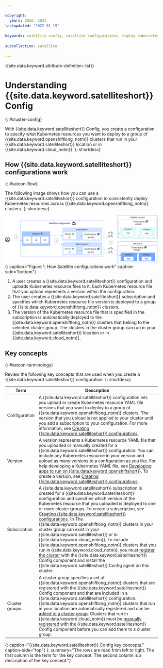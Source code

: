 ```yaml
---

copyright:
  years: 2020, 2022
lastupdated: "2022-01-19"

keywords: satellite config, satellite configurations, deploy kubernetes resources with satellite, satellite deploy apps, satellite subscription, satellite version

subcollection: satellite

---
```


{{site.data.keyword.attribute-definition-list}}

# Understanding {{site.data.keyword.satelliteshort}} Config
{: #cluster-config}

With {{site.data.keyword.satelliteshort}} Config, you create a configuration to specify what Kubernetes resources you want to deploy to a group of {{site.data.keyword.openshiftlong_notm}} clusters that run in your {{site.data.keyword.satelliteshort}} location or in {{site.data.keyword.cloud_notm}}.
{: shortdesc}

## How {{site.data.keyword.satelliteshort}} configurations work
{: #satcon-flow}

The following image shows how you can use a {{site.data.keyword.satelliteshort}} configuration to consistently deploy Kubernetes resources across {{site.data.keyword.openshiftlong_notm}} clusters.
{: shortdesc}

![How {{site.data.keyword.satelliteshort}} configurations work](/images/satcon.png){: caption="Figure 1. How Satellite configurations work" caption-side="bottom"}

1. A user creates a {{site.data.keyword.satelliteshort}} configuration and uploads Kubernetes resource files to it. Each Kubernetes resource file that you upload represents a version within the configuration.
2. The user creates a {{site.data.keyword.satelliteshort}} subscription and specifies which Kubernetes resource file version is deployed to a group of {{site.data.keyword.openshiftlong_notm}} clusters.
3. The version of the Kubernetes resource file that is specified in the subscription is automatically deployed to the {{site.data.keyword.openshiftlong_notm}} clusters that belong to the selected cluster group. The clusters in the cluster group can run in your {{site.data.keyword.satelliteshort}} location or in {{site.data.keyword.cloud_notm}}.

## Key concepts
{: #satcon-terminology}

Review the following key concepts that are used when you create a {{site.data.keyword.satelliteshort}} configuration.
{: shortdesc}

|Term|Description|
|---------|-------------------|
|Configuration|A {{site.data.keyword.satelliteshort}} configuration lets you upload or create Kubernetes resource YAML file versions that you want to deploy to a group of {{site.data.keyword.openshiftlong_notm}} clusters. The version that you upload is not applied to your cluster until you add a subscription to your configuration. For more information, see [Creating {{site.data.keyword.satelliteshort}} configurations](/docs/satellite?topic=satellite-satcon-create).|
|Version|A version represents a Kubernetes resource YAML file that you uploaded or manually created for a {{site.data.keyword.satelliteshort}} configuration. You can include any Kubernetes resource in your version and upload as many versions to a configuration as you like. For help developing a Kubernetes YAML file, see [Developing apps to run on {{site.data.keyword.openshiftshort}}](/docs/openshift?topic=openshift-openshift_apps). To create a version, see [Creating {{site.data.keyword.satelliteshort}} configurations](/docs/satellite?topic=satellite-satcon-create). |
|Subscription|A {{site.data.keyword.satelliteshort}} subscription is created for a {{site.data.keyword.satelliteshort}} configuration and specifies which version of the Kubernetes resource that you uploaded is deployed to one or more cluster groups. To create a subscription, see [Creating {{site.data.keyword.satelliteshort}} configurations](/docs/satellite?topic=satellite-satcon-create).  \n The {{site.data.keyword.openshiftlong_notm}} clusters in your cluster group can exist in your {{site.data.keyword.satelliteshort}} or in {{site.data.keyword.cloud_notm}}. To include {{site.data.keyword.openshiftlong_notm}} clusters that you run in {{site.data.keyword.cloud_notm}}, you must [register the cluster](/docs/satellite?topic=satellite-satcon-existing) with the {{site.data.keyword.satelliteshort}} Config component and install the {{site.data.keyword.satelliteshort}} Config agent on this cluster.|
|Cluster groups|A cluster group specifies a set of {{site.data.keyword.openshiftlong_notm}} clusters that are registered with the {{site.data.keyword.satelliteshort}} Config component and that are included in a {{site.data.keyword.satelliteshort}} configuration. {{site.data.keyword.openshiftlong_notm}} clusters that run in your location are automatically registered and can be [added to a cluster group](/docs/satellite?topic=satellite-setup-clusters-satconfig#setup-clusters-satconfig-groups). Clusters that run in {{site.data.keyword.cloud_notm}} must be [manually registered](/docs/satellite?topic=satellite-satcon-existing) with the {{site.data.keyword.satelliteshort}} Config component before you can add them to a cluster group. |
{: caption="{{site.data.keyword.satelliteshort}} Config key concepts." caption-side="top"}
{: summary="The rows are read from left to right. The first column is the term for the key concept. The second column is a description of the key concept."}

